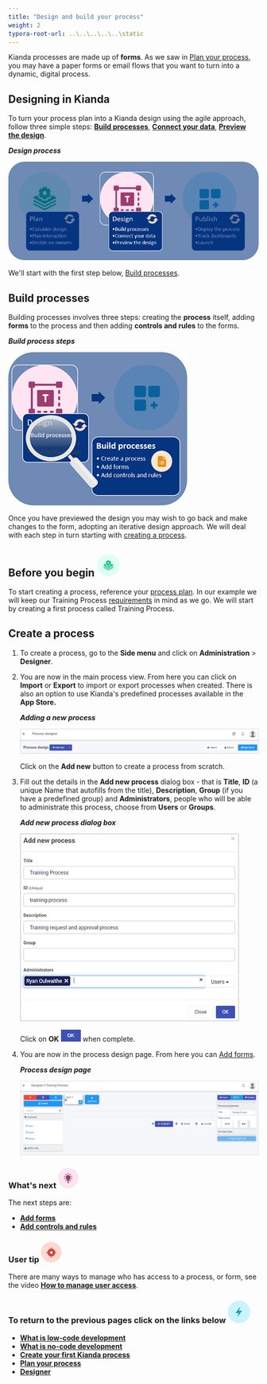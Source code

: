 ```yaml
---
title: "Design and build your process"
weight: 2
typora-root-url: ..\..\..\..\..\static
---
```


Kianda processes are made up of **forms**. As we saw in [Plan your process](/docs/getting-started/create-first-process/plan-your-process/), you may have a paper forms or email flows that you want to turn into a dynamic, digital process. 



## Designing in Kianda

To turn your process plan into a Kianda design using the agile approach, follow three simple steps: [**Build processes**](#build-processes), [**Connect your data**](/docs/getting-started/create-first-process/design-and-build/connect-your-data/), [**Preview the design**](/docs/getting-started/create-first-process/design-and-build/preview-your-process/).

***Design process***

![Designing in Kianda](/images/highlightdesign.png)



We'll start with the first step below, [Build processes](#build-processes).



## Build processes

Building processes involves three steps: creating the **process** itself, adding **forms** to the process and then adding **controls and rules** to the forms. 

***Build process steps***

![Create forms process](/images/magnifycreateforms.png)

Once you have previewed the design you may wish to go back and make changes to the form, adopting an iterative design approach. We will deal with each step in turn starting with [creating a process](#create-a-process). 



## Before you begin ![Process plan icon](/images/11.png) 

To start creating a process, reference your [process plan](/docs/getting-started/create-first-process/plan-your-process/). In our example we will keep our Training Process [requirements](/docs/getting-started/create-first-process/plan-your-process#summary-of-requirements) in mind as we go. We will start by creating a first process called Training Process. 



## Create a process ##

1. To create a process, go to the **Side menu** and click on **Administration** > **Designer**.

2. You are now in the main process view. From here you can click on **Import** or **Export** to import or export processes when created. There is also an option to use Kianda's predefined processes available in the **App Store.** 

   ***Adding a new process***

   ![Main process view](/images/mainprocessview.png)

   Click on the **Add new** button to create a process from scratch.

3. Fill out the details in the **Add new process** dialog box - that is **Title**, **ID** (a unique Name that autofills from the title), **Description**, **Group** (if you have a predefined group) and **Administrators**, people who will be able to administrate this process, choose from **Users** or **Groups**.

   ***Add new process dialog box***

   ![Create a process](/images/createprocess2.png)

    Click on **OK** ![OK button](/images/ok.png) when complete.

4. You are now in the process design page. From here you can [Add forms](/docs/getting-started/create-first-process/design-and-build/add-forms/).

   ***Process design page***

   ![Form designer](/images/formdesigner.gif)



### What's next  ![Idea icon](/images/18.png) ###

The next steps are: 

- [**Add forms**](/docs/getting-started/create-first-process/design-and-build/add-forms/)
- **[Add controls and rules](/docs/getting-started/create-first-process/design-and-build/add-controls-and-rules/)**



### User tip ![Target icon](/images/05.png) ###

There are many ways to manage who has access to a process, or form, see the video [**How to manage user access**](/docs/how-to/control-form-user-security/).



### **To return to the previous pages click on the links below**  ![Lighting icon](/images/10.png) 

- [**What is low-code development**](/docs/getting-started/welcome/low-code/)
- [**What is no-code development**](/docs/getting-started/welcome/no-code/)
- **[Create your first Kianda process](/docs/getting-started/create-first-process/)**
- **[Plan your process](/docs/getting-started/create-first-process/plan-your-process/)**
- [**Designer**](/docs/getting-started/create-first-process/design-and-build/add-forms/designer/)

